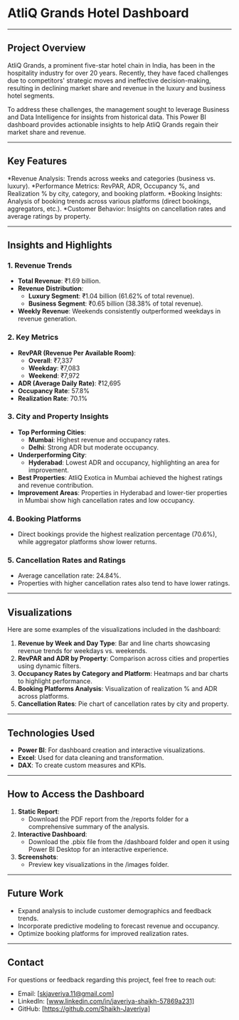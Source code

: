 # AtliQ Grands Hotel Dashboard #

***

## Project Overview ##
AtliQ Grands, a prominent five-star hotel chain in India, has been in the hospitality industry for over 20 years. Recently, they have faced challenges due to competitors' strategic moves and ineffective decision-making, resulting in declining market share and revenue in the luxury and business hotel segments.

To address these challenges, the management sought to leverage Business and Data Intelligence for insights from historical data. This Power BI dashboard provides actionable insights to help AtliQ Grands regain their market share and revenue.

***

## Key Features ##
*Revenue Analysis: Trends across weeks and categories (business vs. luxury).
*Performance Metrics: RevPAR, ADR, Occupancy %, and Realization % by city, category, and booking platform.
*Booking Insights: Analysis of booking trends across various platforms (direct bookings, aggregators, etc.).
*Customer Behavior: Insights on cancellation rates and average ratings by property.

***

## Insights and Highlights

### 1. Revenue Trends
* __Total Revenue__: ₹1.69 billion.
* __Revenue Distribution__:
  * __Luxury Segment__: ₹1.04 billion (61.62% of total revenue).
  * __Business Segment__: ₹0.65 billion (38.38% of total revenue).
* __Weekly Revenue__: Weekends consistently outperformed weekdays in revenue generation.

### 2. Key Metrics
* __RevPAR (Revenue Per Available Room)__:
  * __Overall__: ₹7,337
  * __Weekday__: ₹7,083
  * __Weekend__: ₹7,972
* __ADR (Average Daily Rate)__: ₹12,695
* __Occupancy Rate__: 57.8%
* __Realization Rate__: 70.1%

### 3. City and Property Insights
* __Top Performing Cities__:
  * __Mumbai__: Highest revenue and occupancy rates.
  * __Delhi__: Strong ADR but moderate occupancy.
* __Underperforming City__:
  * __Hyderabad__: Lowest ADR and occupancy, highlighting an area for improvement.
* __Best Properties__: AtliQ Exotica in Mumbai achieved the highest ratings and revenue contribution.
* __Improvement Areas__: Properties in Hyderabad and lower-tier properties in Mumbai show high cancellation rates and low occupancy.

### 4. Booking Platforms
* Direct bookings provide the highest realization percentage (70.6%), while aggregator platforms show lower returns.

### 5. Cancellation Rates and Ratings
* Average cancellation rate: 24.84%.
* Properties with higher cancellation rates also tend to have lower ratings.

***

## Visualizations
Here are some examples of the visualizations included in the dashboard:

1. __Revenue by Week and Day Type__: Bar and line charts showcasing revenue trends for weekdays vs. weekends.
2. __RevPAR and ADR by Property__: Comparison across cities and properties using dynamic filters.
3. __Occupancy Rates by Category and Platform__: Heatmaps and bar charts to highlight performance.
4. __Booking Platforms Analysis__: Visualization of realization % and ADR across platforms.
5. __Cancellation Rates__: Pie chart of cancellation rates by city and property.

***

## Technologies Used

* __Power BI__: For dashboard creation and interactive visualizations.
* __Excel__: Used for data cleaning and transformation.
* __DAX__: To create custom measures and KPIs.

***

## How to Access the Dashboard

1. __Static Report__:
    * Download the PDF report from the /reports folder for a comprehensive summary of the analysis.
2. __Interactive Dashboard__:
    * Download the .pbix file from the /dashboard folder and open it using Power BI Desktop for an interactive experience.
3. __Screenshots__:
    * Preview key visualizations in the /images folder.

***

## Future Work

* Expand analysis to include customer demographics and feedback trends.
* Incorporate predictive modeling to forecast revenue and occupancy.
* Optimize booking platforms for improved realization rates.

***

## Contact
For questions or feedback regarding this project, feel free to reach out:

* Email: [skjaveriya.11@gmail.com]
* LinkedIn: [www.linkedin.com/in/javeriya-shaikh-57869a231]
* GitHub: [https://github.com/Shaikh-Javeriya]
